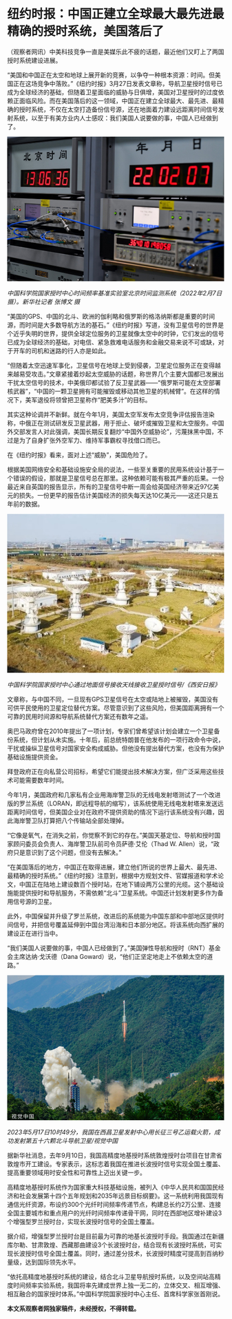 # 纽约时报：中国正建立全球最大最先进最精确的授时系统，美国落后了

（观察者网讯）中美科技竞争一直是美媒乐此不疲的话题，最近他们又盯上了两国授时系统建设进展。

“美国和中国正在太空和地球上展开新的竞赛，以争夺一种根本资源：时间。但美国正在这场竞争中落败。”《纽约时报》3月27日发表文章称，导航卫星授时信号已成为全球经济的基础，但随着卫星面临的威胁与日俱增，美国对卫星授时的过度依赖正面临风险。而在美国落后的这一领域，中国正在建立全球最大、最先进、最精确的授时系统，不仅在太空打造备份信号源，还在地面着力建设远距离时间信号发射系统，以至于有美方业内人士感叹：我们美国人说要做的事，中国人已经做到了。

![d24105f40f5bd89e2f89888fe73fd02c.jpg](https://raw.githubusercontent.com/qqhsx/qqnews_image/main/2024/03/29/纽约时报：中国正建立全球最大最先进最精确的授时系统，美国落后了/d24105f40f5bd89e2f89888fe73fd02c.jpg)

_中国科学院国家授时中心时间频率基准实验室北京时间监测系统（2022年2月7日摄）。新华社记者 张博文 摄_

“美国的GPS、中国的北斗、欧洲的伽利略和俄罗斯的格洛纳斯都是重要的时间源，而时间是大多数导航方法的基石。”《纽约时报》写道，没有卫星信号的世界是个近乎失明的世界，提供全球定位服务的卫星就像太空中的时钟，它们发出的信号已成为全球经济的基础，对电信、紧急救难电话服务和金融交易来说不可或缺，对于开车的司机和迷路的行人亦是如此。

“但随着太空迅速军事化，卫星信号在地球上受到侵袭，卫星定位服务正在变得越来越易受攻击。”文章紧接着炒起太空威胁的话题，称世界几个主要大国都已发展出干扰太空信号的技术，中美俄印都试验了反卫星武器——“俄罗斯可能在太空部署核武器”，“中国的一颗卫星拥有可能摧毁或移动其他卫星的机械臂”。在这样的情况下，美军退役将领曾把卫星称作“肥美多汁”的目标。

其实这种论调并不新鲜。就在今年1月，美国太空军发布太空竞争评估报告渲染称，中俄正在测试研发反卫星武器，用于拒止、破坏或摧毁卫星和太空服务。中国外交部发言人对此强调，美国长期反复翻炒“中国外空威胁论”，污蔑抹黑中国，不过是为了自身扩张外空军力、维持军事霸权寻找借口而已。

在《纽约时报》看来，面对上述“威胁”，美国危险了。

根据美国网络安全和基础设施安全局的说法，一些至关重要的民用系统设计基于一个错误的假设，那就是卫星信号总在那里。这种依赖可能有极其严重的后果。一份最近来自英国的报告显示，所有的卫星信号中断一周会给英国经济带来近97亿美元的损失。一份更早的报告估计美国经济的损失每天达10亿美元——这还只是五年前的数据。

![ef8959eeb58d0bc9fa856fa1d43e9e65.jpg](https://raw.githubusercontent.com/qqhsx/qqnews_image/main/2024/03/29/纽约时报：中国正建立全球最大最先进最精确的授时系统，美国落后了/ef8959eeb58d0bc9fa856fa1d43e9e65.jpg)

_中国科学院国家授时中心通过地面信号接收天线接收卫星授时信号/《西安日报》_

文章称，与中国不同，一旦现有GPS卫星信号在太空或陆地上被摧毁，美国没有可供平民使用的卫星定位替代方案。尽管意识到了这些风险，但美国距离拥有一个可靠的民用时间源和导航系统替代方案还有数年之遥。

奥巴马政府曾在2010年提出了一项计划，专家们曾希望该计划会建立一个卫星备份系统，但计划从未实施。十年后，前总统特朗普在他发布的一项行政命令中说，干扰或操纵卫星信号对国家安全构成威胁。但他没有提出替代方案，也没有为保护基础设施提供资金。

拜登政府正在向私营公司招标，希望它们能提出技术解决方案，但广泛采用这些技术可能需要数年时间。

今年1月，美国政府和几家私有企业用海岸警卫队的无线电发射塔测试了一个改进版的罗兰系统（LORAN，即远程导航的缩写），该系统使用无线电发射塔来发送远距离时间信号，但美国企业对在政府不提供资助的情况下运行该系统没有兴趣，因此海岸警卫队打算把八个传输站全部处理掉。

“它像是氧气，在消失之前，你觉察不到它的存在。”美国天基定位、导航和授时国家顾问委员会负责人、海岸警卫队前司令员萨德·艾伦（Thad W.
Allen）说，“政府只是意识到了这个问题，但没有去解决。”

“在美国落后的地方，中国正在取得进展，建立他们所说的世界上最大、最先进、最精确的授时系统。”《纽约时报》注意到，根据中方规划文件、官媒报道和学术论文，中国正在陆地上建设数百个授时站，在地下铺设两万公里的光缆。这个基础设施能提供授时和导航服务，不需依赖“北斗”卫星系统。中国还计划发射更多作为备用信号源的卫星。

此外，中国保留并升级了罗兰系统，改进后的系统能为中国东部和中部地区提供时间信号，并把信号覆盖延伸到中国台湾沿海和日本部分地区。将该系统向西扩展的建设正在进行当中。

“我们美国人说要做的事，中国人已经做到了。”美国弹性导航和授时（RNT）基金会主席达纳·戈沃德（Dana
Goward）说，“他们正坚定地走上不依赖太空的道路。”

![03893eb77810e41725c9a0446b25e094.jpg](https://raw.githubusercontent.com/qqhsx/qqnews_image/main/2024/03/29/纽约时报：中国正建立全球最大最先进最精确的授时系统，美国落后了/03893eb77810e41725c9a0446b25e094.jpg)

_2023年5月17日10时49分，我国在西昌卫星发射中心用长征三号乙运载火箭，成功发射第五十六颗北斗导航卫星/视觉中国_

据新华社消息，去年9月10日，我国高精度地基授时系统敦煌授时台项目在甘肃省敦煌市开工建设。专家表示，这标志着我国在推进长波授时信号实现全国土覆盖、提高重要领域用时安全性和可靠性上迈出关键一步。

高精度地基授时系统作为国家重大科技基础设施，被列入《中华人民共和国国民经济和社会发展第十四个五年规划和2035年远景目标纲要》。这一系统利用我国现有通信光纤资源，布设约300个光纤时间频率传递节点，构建总长约2万公里、连接全国主要城市和重点用户的光纤时间频率传递骨干网，同时在西部地区增补建设3个增强型罗兰授时台，实现长波授时信号的全国土覆盖。

据介绍，增强型罗兰授时台是目前最为可靠的地基长波授时手段。我国通过在新疆库尔勒、甘肃敦煌、西藏那曲建设3个长波授时台，结合现有长波授时系统，可实现长波授时信号全国土覆盖。同时，通过差分技术，长波授时精度可提高到百纳秒量级，达到国际领先水平。

“依托高精度地基授时系统的建设，结合北斗卫星导航授时系统，以及空间站高精度时间频率实验系统，我国将率先建成世界上独一无二的，立体交叉、相互增强、相互融合的国家授时体系。”中国科学院国家授时中心主任、首席科学家张首刚说。

**本文系观察者网独家稿件，未经授权，不得转载。**

